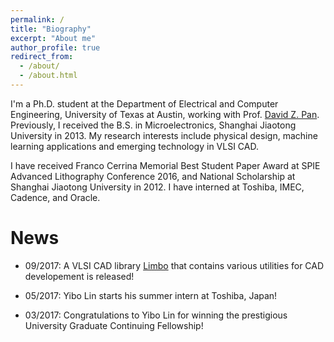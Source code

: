 ```yaml
---
permalink: /
title: "Biography"
excerpt: "About me"
author_profile: true
redirect_from: 
  - /about/
  - /about.html
---
```


I'm a Ph.D. student at the Department of Electrical and Computer Engineering, University of Texas at Austin, 
working with Prof. [David Z. Pan](http://www.ece.utexas.edu/~dpan/).
Previously, I received the B.S. in Microelectronics, Shanghai Jiaotong University in 2013.
My research interests include physical design, machine learning applications and emerging technology in VLSI CAD. 

I have received Franco Cerrina Memorial Best Student Paper Award at SPIE Advanced Lithography Conference 2016, and National Scholarship at Shanghai Jiaotong University in 2012. 
I have interned at Toshiba, IMEC, Cadence, and Oracle.


News
======

* 09/2017: A VLSI CAD library [Limbo](https://github.com/limbo018/Limbo) that contains various utilities for CAD developement is released!

* 05/2017: Yibo Lin starts his summer intern at Toshiba, Japan!

* 03/2017: Congratulations to Yibo Lin for winning the prestigious University Graduate Continuing Fellowship!
